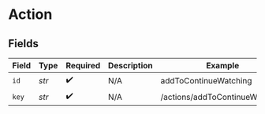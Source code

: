 # Action


## Fields

| Field                          | Type                           | Required                       | Description                    | Example                        |
| ------------------------------ | ------------------------------ | ------------------------------ | ------------------------------ | ------------------------------ |
| `id`                           | *str*                          | :heavy_check_mark:             | N/A                            | addToContinueWatching          |
| `key`                          | *str*                          | :heavy_check_mark:             | N/A                            | /actions/addToContinueWatching |